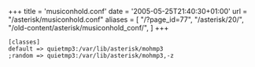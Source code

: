 +++
title = 'musiconhold.conf'
date = '2005-05-25T21:40:30+01:00'
url = "/asterisk/musiconhold.conf"
aliases = [
    "/?page_id=77",
    "/asterisk/20/",
    "/old-content/asterisk/musiconhold_conf/",
]
+++
```
[classes]
default => quietmp3:/var/lib/asterisk/mohmp3
;random => quietmp3:/var/lib/asterisk/mohmp3,-z
```